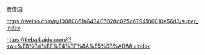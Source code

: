 贾俊园

<https://weibo.com/p/10080861a642406028c025d6794106010e56d3/super_index>

<https://tieba.baidu.com/f?kw=%E8%B4%BE%E4%BF%8A%E5%9B%AD&fr=index>

